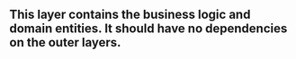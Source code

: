 ## This layer contains the business logic and domain entities. It should have no dependencies on the outer layers.
